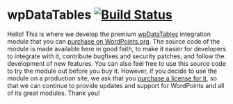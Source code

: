# wpDataTables [![Build Status](https://travis-ci.org/WordPoints/wpdatatables.svg?branch=master)](https://travis-ci.org/WordPoints/wpdatatables)

Hello! This is where we develop the premium [wpDataTables](http://wpdatatables.com) integration module that you can [purchase on WordPoints.org](http://wordpoints.org/modules/wpdatatables/). The source code of the module is made available here in good faith, to make it easier for developers to integrate with it, contribute bugfixes and security patches, and follow the development of new features. You can also feel free to use this source code to try the module out before you buy it. However, if you decide to use the module on a production site, we ask that you [purchase a license for it](http://wordpoints.org/modules/wpdatatables/), so that we can continue to provide updates and support for WordPoints and all of its great modules. Thank you!

